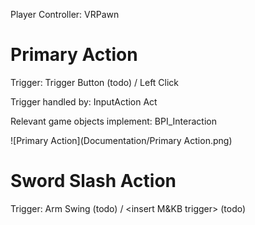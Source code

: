 Player Controller: VRPawn

# Primary Action
Trigger: Trigger Button (todo) / Left Click

Trigger handled by: InputAction Act

Relevant game objects implement: BPI_Interaction

![Primary Action](Documentation/Primary Action.png)

# Sword Slash Action
Trigger: Arm Swing (todo) / <insert M&KB trigger> (todo)